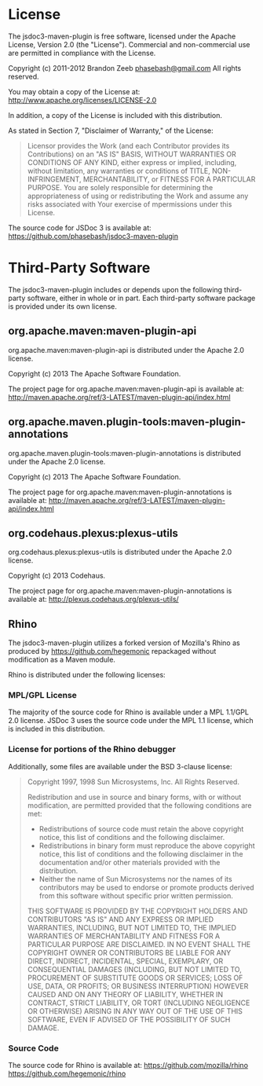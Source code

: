 # License #

The jsdoc3-maven-plugin is free software, licensed under the Apache License, Version 2.0 (the
"License"). Commercial and non-commercial use are permitted in compliance with
the License.

Copyright (c) 2011-2012 Brandon Zeeb <phasebash@gmail.com>
All rights reserved.

You may obtain a copy of the License at:
http://www.apache.org/licenses/LICENSE-2.0

In addition, a copy of the License is included with this distribution.

As stated in Section 7, "Disclaimer of Warranty," of the License:

> Licensor provides the Work (and each Contributor provides its Contributions)
> on an "AS IS" BASIS, WITHOUT WARRANTIES OR CONDITIONS OF ANY KIND, either
> express or implied, including, without limitation, any warranties or
> conditions of TITLE, NON-INFRINGEMENT, MERCHANTABILITY, or FITNESS FOR A
> PARTICULAR PURPOSE. You are solely responsible for determining the
> appropriateness of using or redistributing the Work and assume any risks
> associated with Your exercise of mpermissions under this License.

The source code for JSDoc 3 is available at:
https://github.com/phasebash/jsdoc3-maven-plugin


# Third-Party Software #

The jsdoc3-maven-plugin includes or depends upon the following third-party software, either in
whole or in part. Each third-party software package is provided under its own
license.

## org.apache.maven:maven-plugin-api ##

org.apache.maven:maven-plugin-api is distributed under the Apache 2.0 license.

Copyright (c) 2013 The Apache Software Foundation.

The project page for org.apache.maven:maven-plugin-api is available at:
http://maven.apache.org/ref/3-LATEST/maven-plugin-api/index.html


## org.apache.maven.plugin-tools:maven-plugin-annotations ##

org.apache.maven.plugin-tools:maven-plugin-annotations is distributed under the Apache 2.0 license.

Copyright (c) 2013 The Apache Software Foundation.

The project page for org.apache.maven:maven-plugin-annotations is available at:
http://maven.apache.org/ref/3-LATEST/maven-plugin-api/index.html


## org.codehaus.plexus:plexus-utils ##

org.codehaus.plexus:plexus-utils is distributed under the Apache 2.0 license.

Copyright (c) 2013 Codehaus.

The project page for org.apache.maven:maven-plugin-annotations is available at:
http://plexus.codehaus.org/plexus-utils/


## Rhino ##

The jsdoc3-maven-plugin utilizes a forked version of Mozilla's Rhino as produced by https://github.com/hegemonic
repackaged without modification as a Maven module.

Rhino is distributed under the following licenses:

### MPL/GPL License ###
The majority of the source code for Rhino is available under a MPL 1.1/GPL 2.0
license. JSDoc 3 uses the source code under the MPL 1.1 license, which is
included in this distribution.

### License for portions of the Rhino debugger ###
Additionally, some files are available under the BSD 3-clause license:

> Copyright 1997, 1998 Sun Microsystems, Inc.  All Rights Reserved.
>
> Redistribution and use in source and binary forms, with or without
> modification, are permitted provided that the following conditions are met:
>
> - Redistributions of source code must retain the above copyright notice,
>   this list of conditions and the following disclaimer.
> - Redistributions in binary form must reproduce the above copyright
>   notice, this list of conditions and the following disclaimer in the
>   documentation and/or other materials provided with the distribution.
> - Neither the name of Sun Microsystems nor the names of its contributors
>   may be used to endorse or promote products derived from this software
>   without specific prior written permission.
>
> THIS SOFTWARE IS PROVIDED BY THE COPYRIGHT HOLDERS AND CONTRIBUTORS "AS IS"
> AND ANY EXPRESS OR IMPLIED WARRANTIES, INCLUDING, BUT NOT LIMITED TO, THE
> IMPLIED WARRANTIES OF MERCHANTABILITY AND FITNESS FOR A PARTICULAR PURPOSE ARE
> DISCLAIMED.  IN NO EVENT SHALL THE COPYRIGHT OWNER OR CONTRIBUTORS BE LIABLE
> FOR ANY DIRECT, INDIRECT, INCIDENTAL, SPECIAL, EXEMPLARY, OR CONSEQUENTIAL
> DAMAGES (INCLUDING, BUT NOT LIMITED TO, PROCUREMENT OF SUBSTITUTE GOODS OR
> SERVICES; LOSS OF USE, DATA, OR PROFITS; OR BUSINESS INTERRUPTION) HOWEVER
> CAUSED AND ON ANY THEORY OF LIABILITY, WHETHER IN CONTRACT, STRICT LIABILITY,
> OR TORT (INCLUDING NEGLIGENCE OR OTHERWISE) ARISING IN ANY WAY OUT OF THE USE
> OF THIS SOFTWARE, EVEN IF ADVISED OF THE POSSIBILITY OF SUCH DAMAGE.

### Source Code ###
The source code for Rhino is available at:
https://github.com/mozilla/rhino
https://github.com/hegemonic/rhino
